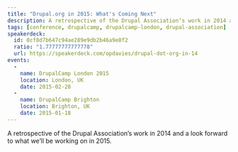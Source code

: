 ```yaml
---
title: "Drupal.org in 2015: What's Coming Next"
description: A retrospective of the Drupal Association’s work in 2014 and a look forward to what we’ll be working on in 2015.
tags: [conference, drupalcamp, drupalcamp-london, drupal-association]
speakerdeck:
  id: 0cf8d7b647c94ae289e9db2b46a9e8f2
  ratio: "1.77777777777778"
  url: https://speakerdeck.com/opdavies/drupal-dot-org-in-14
events:
  -
    name: DrupalCamp London 2015
    location: London, UK
    date: 2015-02-28
  -
    name: DrupalCamp Brighton
    location: Brighton, UK
    date: 2015-01-18
---
```


A retrospective of the Drupal Association’s work in 2014 and a look forward to what we’ll be working on in 2015.
